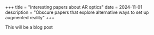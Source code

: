+++
title = "Interesting papers about AR optics"
date = 2024-11-01
description = "Obscure papers that explore alternative ways to set up augmented reality"
+++

This will be a blog post